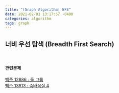 ```yaml
---
title: "[Graph Algorithm] BFS"
date: 2021-02-01 13:17:57 -0400
categories: algorithm
tags: graph
---
```


## 너비 우선 탐색 (Breadth First Search)

<br>

#### 관련문제  
[백준 12886 : 돌 그룹](https://www.acmicpc.net/problem/12886)  
[백준 13913 : 숨바꼭질 4](https://www.acmicpc.net/problem/13913)

<br>
<br>
<br>